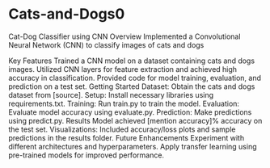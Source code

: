 # Cats-and-Dogs0

Cat-Dog Classifier using CNN
Overview
Implemented a Convolutional Neural Network (CNN) to classify images of cats and dogs

Key Features
Trained a CNN model on a dataset containing cats and dogs images.
Utilized CNN layers for feature extraction and achieved high accuracy in classification.
Provided code for model training, evaluation, and prediction on a test set.
Getting Started
Dataset: Obtain the cats and dogs dataset from [source].
Setup: Install necessary libraries using requirements.txt.
Training: Run train.py to train the model.
Evaluation: Evaluate model accuracy using evaluate.py.
Prediction: Make predictions using predict.py.
Results
Model achieved [mention accuracy]% accuracy on the test set.
Visualizations: Included accuracy/loss plots and sample predictions in the results folder.
Future Enhancements
Experiment with different architectures and hyperparameters.
Apply transfer learning using pre-trained models for improved performance.
